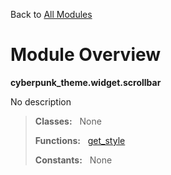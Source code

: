 Back to [All Modules](https://github.com/pyrustic/cyberpunk-theme/blob/master/docs/modules/README.md#readme)

# Module Overview

**cyberpunk\_theme.widget.scrollbar**
 
No description

> **Classes:** &nbsp; None
>
> **Functions:** &nbsp; [get\_style](https://github.com/pyrustic/cyberpunk-theme/blob/master/docs/modules/content/cyberpunk_theme.widget.scrollbar/content/functions.md#get_style)
>
> **Constants:** &nbsp; None
